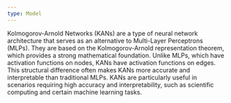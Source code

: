 ```yaml
---
type: Model
---
```


Kolmogorov-Arnold Networks (KANs) are a type of neural network architecture that serves as an alternative to Multi-Layer Perceptrons (MLPs). They are based on the Kolmogorov-Arnold representation theorem, which provides a strong mathematical foundation. Unlike MLPs, which have activation functions on nodes, KANs have activation functions on edges. This structural difference often makes KANs more accurate and interpretable than traditional MLPs. KANs are particularly useful in scenarios requiring high accuracy and interpretability, such as scientific computing and certain machine learning tasks.